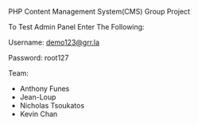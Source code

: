 PHP Content Management System(CMS) Group Project

To Test Admin Panel Enter The Following:

Username: demo123@grr.la

Password: root127

Team:

- Anthony Funes
- Jean-Loup
- Nicholas Tsoukatos 
- Kevin Chan
